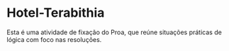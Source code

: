 # Hotel-Terabithia
Esta é uma atividade de fixação do Proa, que reúne situações práticas de lógica com foco nas resoluções.
